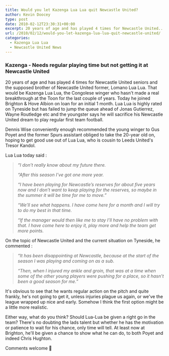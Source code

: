 ```yaml
---
title: Would you let Kazenga Lua Lua quit Newcastle United?
author: Kevin Doocey
type: post
date: 2010-02-12T23:30:31+00:00
excerpt: 20 years of age and has played 4 times for Newcastle United..
url: /2010/02/12/would-you-let-kazenga-lua-lua-quit-newcastle-united/
categories:
  - Kazenga Lua Lua
  - Newcastle United News
---
```


### Kazenga - Needs regular playing time but not getting it at Newcastle United

20 years of age and has played 4 times for Newcastle United seniors and the supposed brother of Newcastle United former, Lomano Lua Lua. That would be Kazenga Lua Lua, the Congolese winger who hasn't made a real breakthrough at the Toon for the last couple of years. Today he joined Brighton & Hove Albion on loan for an initial 1 month. Lua Lua is highly rated on Tyneside but has failed to jump the queue ahead of Jonas Gutierrez, Wayne Routledge etc and the youngster says he will sacrifice his Newcastle United dream to play regular first team football.

Dennis Wise conveniently enough recommended the young winger to Gus Poyet and the former Spurs assistant obliged to take the 20-year old on, hoping to get good use out of Lua Lua, who is cousin to Leeds United's Tresor Kandol.

Lua Lua today said :

> _“I don’t really know about my future there._
>
> _“After this season I’ve got one more year._
>
> _“I have been playing for Newcastle’s reserves for about five years now and I don’t want to keep playing for the reserves, so maybe in the summer it will be time for me to move.”_
>
> _“We’ll see what happens. I have come here for a month and I will try to do my best in that time._
>
> _“If the manager would then like me to stay I’ll have no problem with that. I have come here to enjoy it, play more and help the team get more points._

On the topic of Newcastle United and the current situation on Tyneside, he commented :

> _“It has been disappointing at Newcastle, because at the start of the season I was playing and coming on as a sub._
>
> _“Then, when I injured my ankle and groin, that was at a time when some of the other young players were pushing for a place, so it hasn’t been a good season for me.”_

It's obvious to see that he wants regular action on the pitch and quite frankly, he's not going to get it, unless injuries plague us again, or we've the league wrapped up nice and early. Somehow I think the first option might be a little more realistic.

Either way, what do you think? Should Lua-Lua be given a right go in the team? There's no doubting the lads talent but whether he has the motivation or patience to wait for his chance, only time will tell. At least now at Brighton, he'll be given a chance to show what he can do, to both Poyet and indeed Chris Hughton.

Comments welcome 🙂
